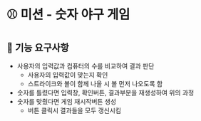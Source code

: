 # ⚾ 미션 - 숫자 야구 게임

## 🎯 기능 요구사항

- 사용자의 입력값과 컴퓨터의 수를 비교하여 결과 판단  
   - 사용자의 입력값이 맞는지 확인 
   - 스트라이크와 볼이 함께 나올 시 볼 먼저 나오도록 함  
- 숫자를 틀렸다면 입력창, 확인버튼, 결과부분을 재생성하여 위의 과정 
- 숫자를 맞췄다면 게임 재시작버튼 생성  
   - 버튼 클릭시 결과들을 모두 갱신시킴
